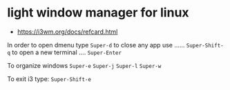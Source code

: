 # light window manager for linux
+ https://i3wm.org/docs/refcard.html

In order to open dmenu type `Super-d`
to close any app use ...... `Super-Shift-q`
to open a new terminal .... `Super-Enter`

To organize windows `Super-e` `Super-j` `Super-l`
`Super-w`

To exit i3 type: `Super-Shift-e`
